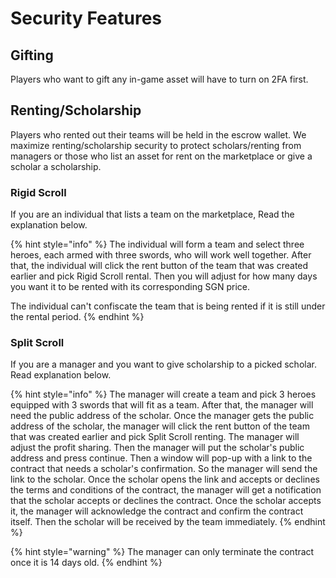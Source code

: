 # Security Features

## Gifting

Players who want to gift any in-game asset will have to turn on 2FA first.

## Renting/Scholarship

Players who rented out their teams will be held in the escrow wallet. We maximize renting/scholarship security to protect scholars/renting from managers or those who list an asset for rent on the marketplace or give a scholar a scholarship.

### Rigid Scroll

If you are an individual that lists a team on the marketplace, Read the explanation below.

{% hint style="info" %}
The individual will form a team and select three heroes, each armed with three swords, who will work well together. After that, the individual will click the rent button of the team that was created earlier and pick Rigid Scroll rental. Then you will adjust for how many days you want it to be rented with its corresponding SGN price.

The individual can't confiscate the team that is being rented if it is still under the rental period.
{% endhint %}

### Split Scroll

If you are a manager and you want to give scholarship to a picked scholar. Read explanation below.

{% hint style="info" %}
The manager will create a team and pick 3 heroes equipped with 3 swords that will fit as a team. After that, the manager will need the public address of the scholar. Once the manager gets the public address of the scholar, the manager will click the rent button of the team that was created earlier and pick Split Scroll renting. The manager will adjust the profit sharing. Then the manager will put the scholar's public address and press continue. Then a window will pop-up with a link to the contract that needs a scholar's confirmation. So the manager will send the link to the scholar. Once the scholar opens the link and accepts or declines the terms and conditions of the contract, the manager will get a notification that the scholar accepts or declines the contract. Once the scholar accepts it, the manager will acknowledge the contract and confirm the contract itself. Then the scholar will be received by the team immediately.
{% endhint %}

{% hint style="warning" %}
The manager can only terminate the contract once it is 14 days old.
{% endhint %}

